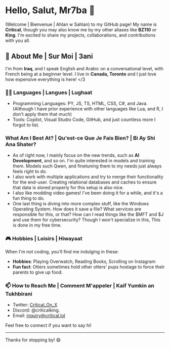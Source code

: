 # Hello, Salut, Mr7ba 👋

(Welcome | Bienvenue | Ahlan w Sahlan) to my GitHub page! My name is **Critical**, though you may also know me by my other aliases like **BZ110** or **King**. I'm excited to share my projects, collaborations, and contributions with you all.

## 🚀 About Me | Sur Moi | 3ani

I'm from **Iraq**, and I speak English and Arabic on a conversational level, with French being at a beginner level. I live in **Canada, Toronto** and I just love how expensive everything is here! </3

### 👨‍💻 Languages | Langues | Lughaat

- Programming Languages: PY, JS, TS, HTML, CSS, C#, and Java. (Although I have prior experience with other languages like Lua, and R, I don't apply them that much)
- Tools: Copilot, Visual Studio Code, GitHub, and just countless more I forgot to list.

### What Am I Best At? | Qu'est-ce Que Je Fais Bien? | Bi Ay Shi Ana Shater?

- As of right now, I mainly focus on the new trends, such as **AI Development**, and so on. I'm quite interested in models and training them. Models such Qwen, and finetuning them to my needs just always feels right to do.
- I also work with multiple applications and try to merge their functionality for the end-user. Creating relational databases and caches to ensure that data is stored properly for this setup is also nice.
- I also like modding video games! I've been doing it for a while, and it's a fun thing to do.
- One last thing is diving into more complex stuff, like the Windows Operating System. How does it save a file? What services are responsible for this, or that? How can I read things like the $MFT and $J and use them for cybersecurity? Though I won't specialize in this, This is done in my free time.

### 🎮 Hobbies | Loisirs | Hiwayaat

When I'm not coding, you'll find me indulging in these:

- **Hobbies**: Playing Overwatch, Reading Books, Scrolling on Instagram
- **Fun fact**: Otters sometimes hold other otters' pups hostage to force their parents to give up food.

### 📫 How to Reach Me | Comment M'appeler | Kaif Yumkin an Tukhbirani 

- Twitter: [Critical_On_X](https://x.com/critical_on_x)
- Discord: @criticalking.
- Email: [inquiry@critical.lol](mailto:inquiry@critical.lol)

Feel free to connect if you want to say hi!

---

Thanks for stopping by! 😄

